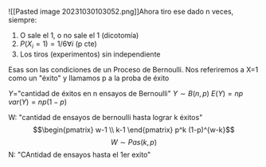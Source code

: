![[Pasted image 20231030103052.png]]Ahora tiro ese dado n veces, siempre:
1. O sale el 1, o no sale el 1 (dicotomía)
2. $P(X_i = 1)=1/6 \forall i$ (p cte)
3. Los tiros (experimentos) sin independiente


Esas son las condiciones de un Proceso de Bernoulli. Nos referiremos a X=1 como un "éxito" y llamamos p a la proba de éxito

$Y=$"cantidad de éxitos en n ensayos de Bernoulli"
$Y \sim B(n,p)$
$E(Y)= np$
$var(Y)=np(1-p)$

W: "cantidad de ensayos de bernoulli hasta lograr k éxitos"
$$\begin{pmatrix}
w-1 \\ k-1
\end{pmatrix} p^k (1-p)^{w-k}$$
$$W \sim Pas(k, p)$$
N: "CAntidad de ensayos hasta el 1er exito"